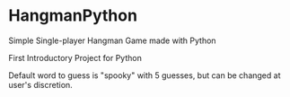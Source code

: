 # HangmanPython

Simple Single-player Hangman Game made with Python

First Introductory Project for Python

Default word to guess is "spooky" with 5 guesses, but can be changed 
at user's discretion.
